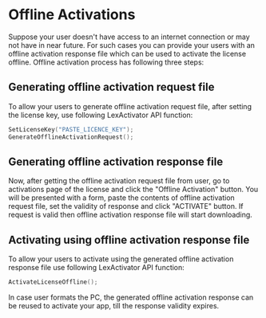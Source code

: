 # Offline Activations

Suppose your user doesn't have access to an internet connection or may not have in near future. For such cases you can provide your users with an offline activation response file which can be used to activate the license offline. Offline activation process has following three steps:

## Generating offline activation request file

To allow your users to generate offline activation request file, after setting the license key, use following LexActivator API function:

```c
SetLicenseKey("PASTE_LICENCE_KEY");
GenerateOfflineActivationRequest();
```

## Generating offline activation response file

Now, after getting the offline activation request file from user, go to activations page of the license and click the "Offline Activation" button. You will be presented with a form, paste the contents of offline activation request file, set the validity of response and click "ACTIVATE" button. If request is valid then offline activation response file will start downloading.

## Activating using offline activation response file

To allow your users to activate using the generated offline activation response file use following LexActivator API function:

```c
ActivateLicenseOffline();
```

In case user formats the PC, the generated offline activation response can be reused to activate your app, till the response validity expires.

